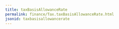 ```yaml
---
title: taxBasisAllowanceRate
permalink: finance/Tax.taxBasisAllowanceRate.html
jsonid: taxbasisallowancerate
---
```

